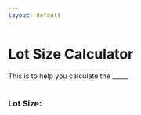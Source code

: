 ```yaml
---
layout: default
---
```


# Lot Size Calculator

This is to help you calculate the _____

<table id="mainTable">
</table>

### Lot Size:
<p id="output"></p>

<script>
  
  let inputs = document.querySelectorAll(".query")

  let output = document.getElementById("output")

  // Mobile or Desktop screen?
  let desktopScreen = window.innerWidth > 768;
  drawTable();

// Expiry for cookies: 30 days
  let d = new Date();
  d.setTime(d.getTime() + 1000*60*60*24*30);
  console.log("Expiry time in UTC: " + d.toUTCString());
  let suffix = "\; expires=" + d.toUTCString() + "\; path=/";


  // LOG: Starting cookie
  console.log("Starting cookie: " + document.cookie);


  // Update anytime the textboxes are updated
  inputs.forEach(function(input) {
    input.addEventListener('input', function() {

      // Do the math
      let accBal = parseInt(document.getElementById("accBal").value);
      let riskPercentage = parseInt(document.getElementById("riskPercentage").value);
      let stopLoss = parseInt(document.getElementById("stopLoss").value);

      if(accBal>0 && riskPercentage>0 && stopLoss>0)
      {
        output.textContent = riskPercentage * accBal / (stopLoss * 1000);
      } else
      {
        output.textContent = '';
      }
    })
  });



  // Save to cookies before unloading
  window.addEventListener('beforeunload', function(){
    writeCookie("accBal", document.getElementById("accBal").value);
    writeCookie("riskPercentage", document.getElementById("riskPercentage").value);
    console.log("Final cookie: " + document.cookie);
  });

  // Adjust table if resized
  window.addEventListener('resize', function() {

    if((desktopScreen && window.innerWidth <= 768) || (!desktopScreen && window.innerWidth > 768)) {
      desktopScreen = window.innerWidth > 768;
      drawTable();
    }
  });


    
  // Window resize
  function drawTable(){
    if (window.innerWidth <= 768){
      mainTable.innerHTML = `
      <tr>
        <th>Account Balance</th>
      </tr>
      <tr>
        <td>
          <input type="number" class="query" id="accBal" name="accBal" placeHolder="Add Acount Balance">
        </td>
      </tr>
      <tr>
        <th>Risk Percentage</th>
      </tr>
      <tr>
        <td>
          <input type="number" class="query" id="riskPercentage" name="riskPercentage" placeHolder="Add Risk Percentage">
        </td>
      </tr>
      <tr>
        <th>Stop Loss</th>
      </tr>
      <tr>
        <td>
          <input type="number" class="query" id="stopLoss" name="stopLoss" placeHolder="Add Stop Loss">
        </td>
      </tr>`



    } else {
      mainTable.innerHTML = `
  <tr>
    <th>Account Balance</th>
    <th>Risk Percentage</th>
    <th>Stop Loss</th>
  </tr>
  <tr>
    <td>
      <input class="query" type="number" id="accBal" name="accBal" placeholder="Enter Account Balance" min="0">
    </td>
    <td>
      <input class="query" type="number" id="riskPercentage" name="riskPercentage" placeholder="Enter Risk Percentage" min="0">
    </td>
    <td>
      <input class="query" type="number" id="stopLoss" name="stopLoss" placeholder="Enter Stop Loss" min="0">
    </td>
  </tr>`
    }
  }

// Load cookies and fill up text boxes
function fillText() {
  let cooks = readCookie();
  if (cooks != null) 
  {
    cooks.forEach(function(cook)
    {
      let key = cook.substring(0, cook.indexOf('='));
      let val = cook.substring(cook.indexOf('=') + 1);

      console.log("Key: " + key);

      document.getElementById(key).value = val;
    });
  }
}

// Set focus to the first unfilled text box
function focusInput()
{
  Array.from(inputs).some(function(input) {
    if(!input.value)
    {
      input.focus();
      return true;
    }
  });
}

  // Add a value to the cookie
  function writeCookie(key, value){

    document.cookie = key + "=" + value + suffix;
  }

  // Read a value from the cookie
  function readCookie(){

    let decookie = decodeURIComponent(document.cookie);
    value = decookie.split('\; ');

    return value[0] == "" ? null : value;
  }

</script>
